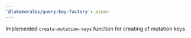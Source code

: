 ```yaml
---
'@lukemorales/query-key-factory': minor
---
```


Implemented `create-mutation-keys` function for creating of mutation keys
